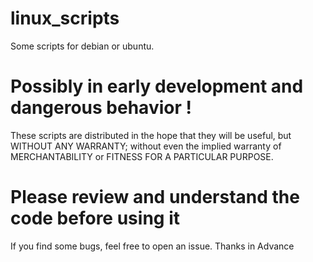 # linux_scripts
Some scripts for debian or ubuntu.

# Possibly in early development and dangerous behavior !

These scripts are distributed in the hope that they will be useful,
but WITHOUT ANY WARRANTY; without even the implied warranty of
MERCHANTABILITY or FITNESS FOR A PARTICULAR PURPOSE.

# Please review and understand the code before using it

If you find some bugs, feel free to open an issue. Thanks in Advance
